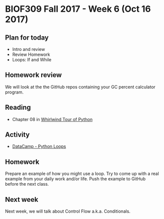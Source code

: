 
# BIOF309 Fall 2017 - Week 6 (Oct 16 2017)

## Plan for today

* Intro and review
* Review Homework
* Loops: If and While

## Homework review

We will look at the the GitHub repos containing your GC percent calculator program.

## Reading

* Chapter 08 in [Whirlwind Tour of Python](https://github.com/jakevdp/WhirlwindTourOfPython)

## Activity

* [DataCamp - Python Loops](https://campus.datacamp.com/courses/intermediate-python-for-data-science/loops)

## Homework

Prepare an example of how you might use a loop. Try to come up with a real example from your daily work and/or life. Push the example to GitHub before the next class.

## Next week

Next week, we will talk about Control Flow a.k.a. Conditionals.
